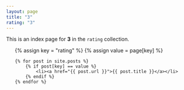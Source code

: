 ```yaml
---
layout: page
title: "3"
rating: "3"
---
```

  
This is an index page for **3** in the `rating` collection.

<ul>
    {% assign key = "rating" %}
    {% assign value = page[key] %}

    {% for post in site.posts %}
        {% if post[key] == value %}
            <li><a href="{{ post.url }}">{{ post.title }}</a></li>
        {% endif %}
    {% endfor %}
</ul>

